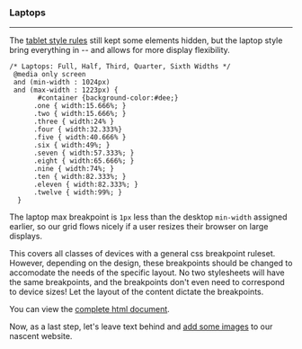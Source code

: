 ### Laptops

---

The [tablet style rules](tablet.md) still kept some elements hidden, but the laptop style bring everything in -- and allows for more display flexibility. 

```
/* Laptops: Full, Half, Third, Quarter, Sixth Widths */
 @media only screen 
 and (min-width : 1024px) 
 and (max-width : 1223px) {
       #container {background-color:#dee;}
      .one { width:15.666%; }
      .two { width:15.666%; }
      .three { width:24% }
      .four { width:32.333%}
      .five { width:40.666% }
      .six { width:49%; }
      .seven { width:57.333%; }
      .eight { width:65.666%; }
      .nine { width:74%; }
      .ten { width:82.333%; }
      .eleven { width:82.333%; }
      .twelve { width:99%; }
  }
  ```
  
The laptop max breakpoint is `1px` less than the desktop `min-width` assigned earlier, so our grid flows nicely if a user resizes their browser on large displays.
  
This covers all classes of devices with a general css breakpoint ruleset. However, depending on the design, these breakpoints should be changed to accomodate the needs of the specific layout. No two stylesheets will have the same breakpoints, and the breakpoints don't even need to correspond to device sizes! Let the layout of the content dictate the breakpoints.

You can view the [complete html document](complete.md).

Now, as a last step, let's leave text behind and [add some images](image.md) to our nascent website.
